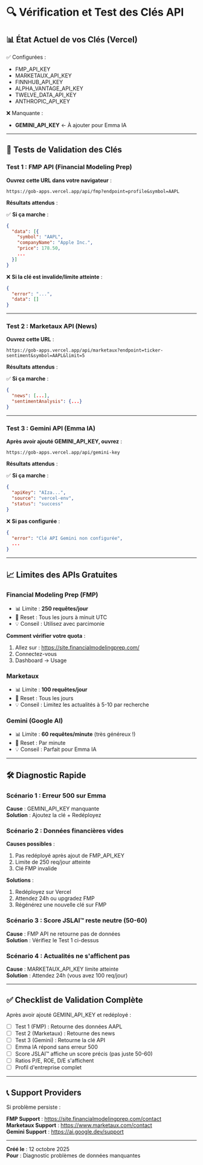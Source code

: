# 🔍 Vérification et Test des Clés API

## 📊 **État Actuel de vos Clés (Vercel)**

✅ Configurées :
- FMP_API_KEY
- MARKETAUX_API_KEY  
- FINNHUB_API_KEY
- ALPHA_VANTAGE_API_KEY
- TWELVE_DATA_API_KEY
- ANTHROPIC_API_KEY

❌ Manquante :
- **GEMINI_API_KEY** ← À ajouter pour Emma IA

---

## 🧪 **Tests de Validation des Clés**

### **Test 1 : FMP API (Financial Modeling Prep)**

**Ouvrez cette URL dans votre navigateur** :
```
https://gob-apps.vercel.app/api/fmp?endpoint=profile&symbol=AAPL
```

**Résultats attendus** :

✅ **Si ça marche** :
```json
{
  "data": [{
    "symbol": "AAPL",
    "companyName": "Apple Inc.",
    "price": 178.50,
    ...
  }]
}
```

❌ **Si la clé est invalide/limite atteinte** :
```json
{
  "error": "...",
  "data": []
}
```

---

### **Test 2 : Marketaux API (News)**

**Ouvrez cette URL** :
```
https://gob-apps.vercel.app/api/marketaux?endpoint=ticker-sentiment&symbol=AAPL&limit=5
```

**Résultats attendus** :

✅ **Si ça marche** :
```json
{
  "news": [...],
  "sentimentAnalysis": {...}
}
```

---

### **Test 3 : Gemini API (Emma IA)**

**Après avoir ajouté GEMINI_API_KEY, ouvrez** :
```
https://gob-apps.vercel.app/api/gemini-key
```

**Résultats attendus** :

✅ **Si ça marche** :
```json
{
  "apiKey": "AIza...",
  "source": "vercel-env",
  "status": "success"
}
```

❌ **Si pas configurée** :
```json
{
  "error": "Clé API Gemini non configurée",
  ...
}
```

---

## 📈 **Limites des APIs Gratuites**

### **Financial Modeling Prep (FMP)**
- 📊 Limite : **250 requêtes/jour**
- 🔄 Reset : Tous les jours à minuit UTC
- 💡 Conseil : Utilisez avec parcimonie

**Comment vérifier votre quota** :
1. Allez sur : https://site.financialmodelingprep.com/
2. Connectez-vous
3. Dashboard → Usage

### **Marketaux**
- 📊 Limite : **100 requêtes/jour**
- 🔄 Reset : Tous les jours
- 💡 Conseil : Limitez les actualités à 5-10 par recherche

### **Gemini (Google AI)**
- 📊 Limite : **60 requêtes/minute** (très généreux !)
- 🔄 Reset : Par minute
- 💡 Conseil : Parfait pour Emma IA

---

## 🛠️ **Diagnostic Rapide**

### **Scénario 1 : Erreur 500 sur Emma**
**Cause** : GEMINI_API_KEY manquante  
**Solution** : Ajoutez la clé + Redéployez

### **Scénario 2 : Données financières vides**
**Causes possibles** :
1. Pas redéployé après ajout de FMP_API_KEY
2. Limite de 250 req/jour atteinte
3. Clé FMP invalide

**Solutions** :
1. Redéployez sur Vercel
2. Attendez 24h ou upgradez FMP
3. Régénérez une nouvelle clé sur FMP

### **Scénario 3 : Score JSLAI™ reste neutre (50-60)**
**Cause** : FMP API ne retourne pas de données  
**Solution** : Vérifiez le Test 1 ci-dessus

### **Scénario 4 : Actualités ne s'affichent pas**
**Cause** : MARKETAUX_API_KEY limite atteinte  
**Solution** : Attendez 24h (vous avez 100 req/jour)

---

## ✅ **Checklist de Validation Complète**

Après avoir ajouté GEMINI_API_KEY et redéployé :

- [ ] Test 1 (FMP) : Retourne des données AAPL
- [ ] Test 2 (Marketaux) : Retourne des news
- [ ] Test 3 (Gemini) : Retourne la clé API
- [ ] Emma IA répond sans erreur 500
- [ ] Score JSLAI™ affiche un score précis (pas juste 50-60)
- [ ] Ratios P/E, ROE, D/E s'affichent
- [ ] Profil d'entreprise complet

---

## 📞 **Support Providers**

Si problème persiste :

**FMP Support** : https://site.financialmodelingprep.com/contact  
**Marketaux Support** : https://www.marketaux.com/contact  
**Gemini Support** : https://ai.google.dev/support

---

**Créé le** : 12 octobre 2025  
**Pour** : Diagnostic problèmes de données manquantes

